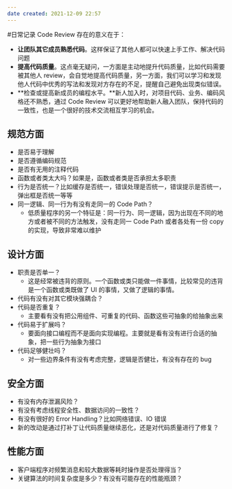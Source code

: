 ```yaml
---
date created: 2021-12-09 22:57
---
```


#日常记录
Code Review 存在的意义在于：

- **让团队其它成员熟悉代码**。这样保证了其他人都可以快速上手工作、解决代码问题
- **提高代码质量**。这点毫无疑问，一方面是主动地提升代码质量，比如代码需要被其他人 review，会自觉地提高代码质量，另一方面，我们可以学习和发现他人代码中优秀的写法和发现对方存在的不足，提醒自己避免出现类似错误。
- **检查或提高新成员的编程水平。**新人加入时，对项目代码、业务、编码风格还不熟悉，通过 Code Review 可以更好地帮助新人融入团队，保持代码的一致性，也是一个很好的技术交流相互学习的机会。

## 规范方面

- 是否易于理解
- 是否遵循编码规范
- 是否有无用的注释代码
- 函数或者类太大吗？如果是，函数或者类是否承担太多职责
- 行为是否统一？比如缓存是否统一，错误处理是否统一，错误提示是否统一，弹出框是否统一等等
- 同一逻辑、同一行为有没有走同一的 Code Path？
  - 低质量程序的另一个特征是：同一行为、同一逻辑，因为出现在不同的地方或者被不同的方法触发，没有走同一 Code Path 或者各处有一份 copy 的实现，导致非常难以维护

## 设计方面

- 职责是否单一？
  - 这是经常被违背的原则。一个函数或类只能做一件事情，比较常见的违背是一个函数或类既做了 UI 的事情，又做了逻辑的事情。
- 代码有没有对其它模块强耦合？
- 代码是否重复？
  - 主要看有没有把公用组件、可重复的代码、函数这些可抽象的给抽象出来
- 代码易于扩展吗？
  - 要面向接口编程而不是面向实现编程。主要就是看有没有进行合适的抽象，把一些行为抽象为接口
- 代码足够健壮吗？
  - 对一些边界条件有没有考虑完整，逻辑是否健壮，有没有存在的 bug

## 安全方面

- 有没有内存泄漏风险？
- 有没有考虑线程安全性、数据访问的一致性？
- 有没有很好的 Error Handling？比如网络错误、IO 错误
- 新的改动是通过打补丁让代码质量继续恶化，还是对代码质量进行了修复？

## 性能方面

- 客户端程序对频繁消息和较大数据等耗时操作是否处理得当？
- 关键算法的时间复杂度是多少？有没有可能存在的性能瓶颈？
